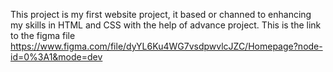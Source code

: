 This project is my first website project, it based or channed to enhancing my skills in HTML and CSS with the help of advance project.
This is the link to the figma file https://www.figma.com/file/dyYL6Ku4WG7vsdpwvlcJZC/Homepage?node-id=0%3A1&mode=dev
